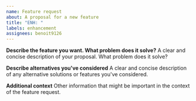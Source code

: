```yaml
---
name: Feature request
about: A proposal for a new feature
title: "ENH: "
labels: enhancement
assignees: benoit9126
---
```


**Describe the feature you want. What problem does it solve?**
A clear and concise description of your proposal. What problem does it solve?

**Describe alternatives you've considered**
A clear and concise description of any alternative solutions or features you've considered.

**Additional context**
Other information that might be important in the context of the feature request.

